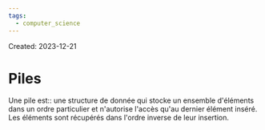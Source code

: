 ```yaml
---
tags:
  - computer_science
---
```

Created: 2023-12-21

# Piles
Une pile est:: une structure de donnée qui stocke un ensemble d'éléments dans un ordre particulier et n'autorise l'accès qu'au dernier élément inséré. Les éléments sont récupérés dans l'ordre inverse de leur insertion.
<!--SR:!2024-02-29,14,150-->